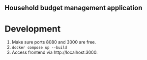 ## Household budget management application

# Development
1. Make sure ports 8080 and 3000 are free.
2. `docker compose up --build`
3. Access frontend via http://localhost:3000.

